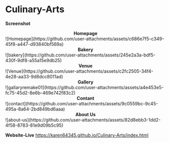 # Culinary-Arts
<Strong><b>Screenshot</b></Strong>

<center><b>Homepage</b></center>
![Homepage](https://github.com/user-attachments/assets/c686e7f5-c349-45f8-a447-d93840bf569a)

<center><b>Bakery</b></center>
![bakery](https://github.com/user-attachments/assets/245e2a3a-bdf5-430f-9df8-a55a15e9db25)

<center><b>Venue</b></center>
![Venue](https://github.com/user-attachments/assets/c2fc2505-34f4-4e28-aa33-9d8dcc8011ad)

<center><b>Gallery</b></center>
![gallaryremake01](https://github.com/user-attachments/assets/a4e453e5-fc75-45d2-8e6b-469e742f83c2)

<center><b>Contant</b></center>
![contact](https://github.com/user-attachments/assets/9c0559bc-9c45-495a-8a64-2bd849bd6aaa)

<center><b>About Us</b></Center>
![about-us](https://github.com/user-attachments/assets/82d8ebb3-1dd2-4f58-8783-81e9d09b5c95)

<Strong><b>Website-Live</b></Strong>
https://karen64345.github.io/Culinary-Arts/index.html
